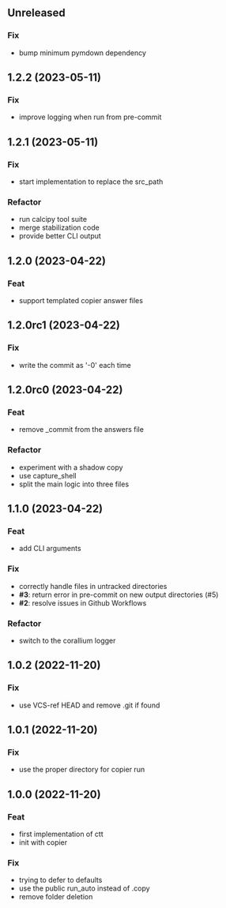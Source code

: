 ## Unreleased

### Fix

- bump minimum pymdown dependency

## 1.2.2 (2023-05-11)

### Fix

- improve logging when run from pre-commit

## 1.2.1 (2023-05-11)

### Fix

- start implementation to replace the src_path

### Refactor

- run calcipy tool suite
- merge stabilization code
- provide better CLI output

## 1.2.0 (2023-04-22)

### Feat

- support templated copier answer files

## 1.2.0rc1 (2023-04-22)

### Fix

- write the commit as '-0' each time

## 1.2.0rc0 (2023-04-22)

### Feat

- remove _commit from the answers file

### Refactor

- experiment with a shadow copy
- use capture_shell
- split the main logic into three files

## 1.1.0 (2023-04-22)

### Feat

- add CLI arguments

### Fix

- correctly handle files in untracked directories
- **#3**: return error in pre-commit on new output directories (#5)
- **#2**: resolve issues in Github Workflows

### Refactor

- switch to the corallium logger

## 1.0.2 (2022-11-20)

### Fix

- use VCS-ref HEAD and remove .git if found

## 1.0.1 (2022-11-20)

### Fix

- use the proper directory for copier run

## 1.0.0 (2022-11-20)

### Feat

- first implementation of ctt
- init with copier

### Fix

- trying to defer to defaults
- use the public run_auto instead of .copy
- remove folder deletion
